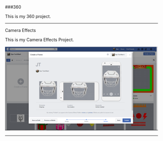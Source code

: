 ###360

This is my 360 project.

<script src="//360.vizor.io/scripts/embed.js" data-vizorurl="https://360.vizor.io/embed/v/jj8" ></script>

***

Camera Effects

This is my Camera Effects Project.

![JT](https://github.com/jttatum/jttatum.github.io/blob/master/JT.PNG?raw=true "Optional Title")


***
